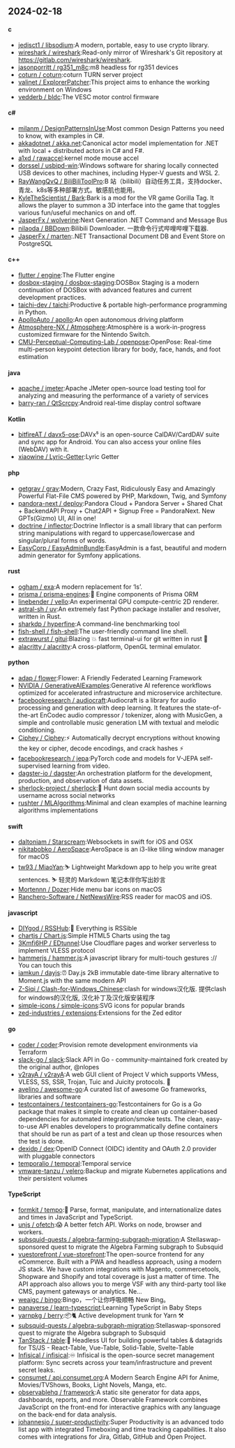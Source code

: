 ## 2024-02-18
#### c
* [jedisct1 / libsodium](https://github.com/jedisct1/libsodium):A modern, portable, easy to use crypto library.
* [wireshark / wireshark](https://github.com/wireshark/wireshark):Read-only mirror of Wireshark's Git repository at https://gitlab.com/wireshark/wireshark.
* [jasonporritt / rg351_m8c](https://github.com/jasonporritt/rg351_m8c):m8 headless for rg351 devices
* [coturn / coturn](https://github.com/coturn/coturn):coturn TURN server project
* [valinet / ExplorerPatcher](https://github.com/valinet/ExplorerPatcher):This project aims to enhance the working environment on Windows
* [vedderb / bldc](https://github.com/vedderb/bldc):The VESC motor control firmware
#### c#
* [milanm / DesignPatternsInUse](https://github.com/milanm/DesignPatternsInUse):Most common Design Patterns you need to know, with examples in C#.
* [akkadotnet / akka.net](https://github.com/akkadotnet/akka.net):Canonical actor model implementation for .NET with local + distributed actors in C# and F#.
* [a1xd / rawaccel](https://github.com/a1xd/rawaccel):kernel mode mouse accel
* [dorssel / usbipd-win](https://github.com/dorssel/usbipd-win):Windows software for sharing locally connected USB devices to other machines, including Hyper-V guests and WSL 2.
* [RayWangQvQ / BiliBiliToolPro](https://github.com/RayWangQvQ/BiliBiliToolPro):B 站（bilibili）自动任务工具，支持docker、青龙、k8s等多种部署方式。敏感肌也能用。
* [KyleTheScientist / Bark](https://github.com/KyleTheScientist/Bark):Bark is a mod for the VR game Gorilla Tag. It allows the player to summon a 3D interface into the game that toggles various fun/useful mechanics on and off.
* [JasperFx / wolverine](https://github.com/JasperFx/wolverine):Next Generation .NET Command and Message Bus
* [nilaoda / BBDown](https://github.com/nilaoda/BBDown):Bilibili Downloader. 一款命令行式哔哩哔哩下载器.
* [JasperFx / marten](https://github.com/JasperFx/marten):.NET Transactional Document DB and Event Store on PostgreSQL
#### c++
* [flutter / engine](https://github.com/flutter/engine):The Flutter engine
* [dosbox-staging / dosbox-staging](https://github.com/dosbox-staging/dosbox-staging):DOSBox Staging is a modern continuation of DOSBox with advanced features and current development practices.
* [taichi-dev / taichi](https://github.com/taichi-dev/taichi):Productive & portable high-performance programming in Python.
* [ApolloAuto / apollo](https://github.com/ApolloAuto/apollo):An open autonomous driving platform
* [Atmosphere-NX / Atmosphere](https://github.com/Atmosphere-NX/Atmosphere):Atmosphère is a work-in-progress customized firmware for the Nintendo Switch.
* [CMU-Perceptual-Computing-Lab / openpose](https://github.com/CMU-Perceptual-Computing-Lab/openpose):OpenPose: Real-time multi-person keypoint detection library for body, face, hands, and foot estimation
#### java
* [apache / jmeter](https://github.com/apache/jmeter):Apache JMeter open-source load testing tool for analyzing and measuring the performance of a variety of services
* [barry-ran / QtScrcpy](https://github.com/barry-ran/QtScrcpy):Android real-time display control software
#### Kotlin
* [bitfireAT / davx5-ose](https://github.com/bitfireAT/davx5-ose):DAVx⁵ is an open-source CalDAV/CardDAV suite and sync app for Android. You can also access your online files (WebDAV) with it.
* [xiaowine / Lyric-Getter](https://github.com/xiaowine/Lyric-Getter):Lyric Getter
#### php
* [getgrav / grav](https://github.com/getgrav/grav):Modern, Crazy Fast, Ridiculously Easy and Amazingly Powerful Flat-File CMS powered by PHP, Markdown, Twig, and Symfony
* [pandora-next / deploy](https://github.com/pandora-next/deploy):Pandora Cloud + Pandora Server + Shared Chat + BackendAPI Proxy + Chat2API + Signup Free = PandoraNext. New GPTs(Gizmo) UI, All in one!
* [doctrine / inflector](https://github.com/doctrine/inflector):Doctrine Inflector is a small library that can perform string manipulations with regard to uppercase/lowercase and singular/plural forms of words.
* [EasyCorp / EasyAdminBundle](https://github.com/EasyCorp/EasyAdminBundle):EasyAdmin is a fast, beautiful and modern admin generator for Symfony applications.
#### rust
* [ogham / exa](https://github.com/ogham/exa):A modern replacement for ‘ls’.
* [prisma / prisma-engines](https://github.com/prisma/prisma-engines):🚂 Engine components of Prisma ORM
* [linebender / vello](https://github.com/linebender/vello):An experimental GPU compute-centric 2D renderer.
* [astral-sh / uv](https://github.com/astral-sh/uv):An extremely fast Python package installer and resolver, written in Rust.
* [sharkdp / hyperfine](https://github.com/sharkdp/hyperfine):A command-line benchmarking tool
* [fish-shell / fish-shell](https://github.com/fish-shell/fish-shell):The user-friendly command line shell.
* [extrawurst / gitui](https://github.com/extrawurst/gitui):Blazing 💥 fast terminal-ui for git written in rust 🦀
* [alacritty / alacritty](https://github.com/alacritty/alacritty):A cross-platform, OpenGL terminal emulator.
#### python
* [adap / flower](https://github.com/adap/flower):Flower: A Friendly Federated Learning Framework
* [NVIDIA / GenerativeAIExamples](https://github.com/NVIDIA/GenerativeAIExamples):Generative AI reference workflows optimized for accelerated infrastructure and microservice architecture.
* [facebookresearch / audiocraft](https://github.com/facebookresearch/audiocraft):Audiocraft is a library for audio processing and generation with deep learning. It features the state-of-the-art EnCodec audio compressor / tokenizer, along with MusicGen, a simple and controllable music generation LM with textual and melodic conditioning.
* [Ciphey / Ciphey](https://github.com/Ciphey/Ciphey):⚡ Automatically decrypt encryptions without knowing the key or cipher, decode encodings, and crack hashes ⚡
* [facebookresearch / jepa](https://github.com/facebookresearch/jepa):PyTorch code and models for V-JEPA self-supervised learning from video.
* [dagster-io / dagster](https://github.com/dagster-io/dagster):An orchestration platform for the development, production, and observation of data assets.
* [sherlock-project / sherlock](https://github.com/sherlock-project/sherlock):🔎 Hunt down social media accounts by username across social networks
* [rushter / MLAlgorithms](https://github.com/rushter/MLAlgorithms):Minimal and clean examples of machine learning algorithms implementations
#### swift
* [daltoniam / Starscream](https://github.com/daltoniam/Starscream):Websockets in swift for iOS and OSX
* [nikitabobko / AeroSpace](https://github.com/nikitabobko/AeroSpace):AeroSpace is an i3-like tiling window manager for macOS
* [tw93 / MiaoYan](https://github.com/tw93/MiaoYan):⛷ Lightweight Markdown app to help you write great sentences. ⛷ 轻灵的 Markdown 笔记本伴你写出妙言
* [Mortennn / Dozer](https://github.com/Mortennn/Dozer):Hide menu bar icons on macOS
* [Ranchero-Software / NetNewsWire](https://github.com/Ranchero-Software/NetNewsWire):RSS reader for macOS and iOS.
#### javascript
* [DIYgod / RSSHub](https://github.com/DIYgod/RSSHub):🍰 Everything is RSSible
* [chartjs / Chart.js](https://github.com/chartjs/Chart.js):Simple HTML5 Charts using the <canvas> tag
* [3Kmfi6HP / EDtunnel](https://github.com/3Kmfi6HP/EDtunnel):Use Cloudflare pages and worker serverless to implement VLESS protocol
* [hammerjs / hammer.js](https://github.com/hammerjs/hammer.js):A javascript library for multi-touch gestures :// You can touch this
* [iamkun / dayjs](https://github.com/iamkun/dayjs):⏰ Day.js 2kB immutable date-time library alternative to Moment.js with the same modern API
* [Z-Siqi / Clash-for-Windows_Chinese](https://github.com/Z-Siqi/Clash-for-Windows_Chinese):clash for windows汉化版. 提供clash for windows的汉化版, 汉化补丁及汉化版安装程序
* [simple-icons / simple-icons](https://github.com/simple-icons/simple-icons):SVG icons for popular brands
* [zed-industries / extensions](https://github.com/zed-industries/extensions):Extensions for the Zed editor
#### go
* [coder / coder](https://github.com/coder/coder):Provision remote development environments via Terraform
* [slack-go / slack](https://github.com/slack-go/slack):Slack API in Go - community-maintained fork created by the original author, @nlopes
* [v2rayA / v2rayA](https://github.com/v2rayA/v2rayA):A web GUI client of Project V which supports VMess, VLESS, SS, SSR, Trojan, Tuic and Juicity protocols. 🚀
* [avelino / awesome-go](https://github.com/avelino/awesome-go):A curated list of awesome Go frameworks, libraries and software
* [testcontainers / testcontainers-go](https://github.com/testcontainers/testcontainers-go):Testcontainers for Go is a Go package that makes it simple to create and clean up container-based dependencies for automated integration/smoke tests. The clean, easy-to-use API enables developers to programmatically define containers that should be run as part of a test and clean up those resources when the test is done.
* [dexidp / dex](https://github.com/dexidp/dex):OpenID Connect (OIDC) identity and OAuth 2.0 provider with pluggable connectors
* [temporalio / temporal](https://github.com/temporalio/temporal):Temporal service
* [vmware-tanzu / velero](https://github.com/vmware-tanzu/velero):Backup and migrate Kubernetes applications and their persistent volumes
#### TypeScript
* [formkit / tempo](https://github.com/formkit/tempo):📆 Parse, format, manipulate, and internationalize dates and times in JavaScript and TypeScript.
* [unjs / ofetch](https://github.com/unjs/ofetch):😱 A better fetch API. Works on node, browser and workers.
* [subsquid-quests / algebra-farming-subgraph-migration](https://github.com/subsquid-quests/algebra-farming-subgraph-migration):A Stellaswap-sponsored quest to migrate the Algebra Farming subgraph to Subsquid
* [vuestorefront / vue-storefront](https://github.com/vuestorefront/vue-storefront):The open-source frontend for any eCommerce. Built with a PWA and headless approach, using a modern JS stack. We have custom integrations with Magento, commercetools, Shopware and Shopify and total coverage is just a matter of time. The API approach also allows you to merge VSF with any third-party tool like CMS, payment gateways or analytics. Ne…
* [weaigc / bingo](https://github.com/weaigc/bingo):Bingo，一个让你呼吸顺畅 New Bing。
* [panaverse / learn-typescript](https://github.com/panaverse/learn-typescript):Learning TypeScript in Baby Steps
* [yarnpkg / berry](https://github.com/yarnpkg/berry):📦🐈 Active development trunk for Yarn ⚒
* [subsquid-quests / algebra-subgraph-migration](https://github.com/subsquid-quests/algebra-subgraph-migration):Stellaswap-sponsored quest to migrate the Algebra subgraph to Subsquid
* [TanStack / table](https://github.com/TanStack/table):🤖 Headless UI for building powerful tables & datagrids for TS/JS - React-Table, Vue-Table, Solid-Table, Svelte-Table
* [Infisical / infisical](https://github.com/Infisical/infisical):♾ Infisical is the open-source secret management platform: Sync secrets across your team/infrastructure and prevent secret leaks.
* [consumet / api.consumet.org](https://github.com/consumet/api.consumet.org):A Modern Search Engine API for Anime, Movies/TVShows, Books, Light Novels, Manga, etc.
* [observablehq / framework](https://github.com/observablehq/framework):A static site generator for data apps, dashboards, reports, and more. Observable Framework combines JavaScript on the front-end for interactive graphics with any language on the back-end for data analysis.
* [johannesjo / super-productivity](https://github.com/johannesjo/super-productivity):Super Productivity is an advanced todo list app with integrated Timeboxing and time tracking capabilities. It also comes with integrations for Jira, Gitlab, GitHub and Open Project.
